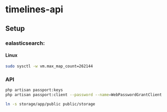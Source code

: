 # timelines-api

## Setup

### ealasticsearch:

#### Linux
```bash
sudo sysctl -w vm.max_map_count=262144
```
### API

```bash
php artisan passport:keys
php artisan passport:client --password --name=WebPasswordGrantClient

ln -s storage/app/public public/storage
```
